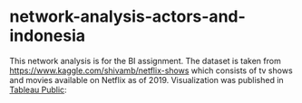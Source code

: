 # network-analysis-actors-and-indonesia

This network analysis is for the BI assignment. The dataset is taken from https://www.kaggle.com/shivamb/netflix-shows which consists of tv shows and movies available on Netflix as of 2019.
Visualization was published in [Tableau Public](https://public.tableau.com/profile/imfery#!/vizhome/NetworkAnalysisofTopActorsandDirectorsinIndonesia/Sheet1): 